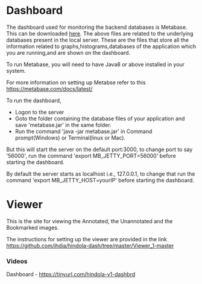 # Dashboard
The dashboard used for monitoring the backend databases is Metabase. This can be downloaded [here](https://metabase.com/start/jar.html).
The above files are related to the underlying databases present in the local server. These are the files that store all the information related to graphs,histograms,databases of the application which you are running,and are shown on the dashboard.

To run Metabase, you will need to have Java8 or above installed in your system. 

For more information on setting up Metabse refer to this https://metabase.com/docs/latest/

To run the dashboard,
- Logon to the server
- Goto the folder containing the database files of your application and save 'metabase.jar' in the same folder. 
- Run the command 'java -jar metabase.jar' in Command prompt(Windows) or Terminal(linux or Mac).

But this will start the server on the default port:3000, to change port to say '56000', run the command
'export MB_JETTY_PORT=56000' before starting the dashboard. 

By default the server starts as localhost i.e., 127.0.0.1, to change that run the command
'export MB_JETTY_HOST=yourIP' before starting the dashboard.

# Viewer
This is the site for viewing the Annotated, the Unannotated and the Bookmarked images.

The instructions for setting up the viewer are provided in the link https://github.com/ihdia/hindola-dash/tree/master/Viewer_1-master

### Videos
Dashboard -  https://tinyurl.com/hindola-v1-dashbrd
